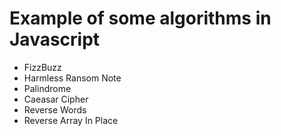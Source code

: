 # Example of some algorithms in Javascript

- FizzBuzz
- Harmless Ransom Note
- Palindrome
- Caeasar Cipher
- Reverse Words
- Reverse Array In Place